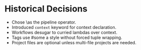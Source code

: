 # Historical Decisions

- Chose \as the pipeline operator.
- Introduced `context` keyword for context declaration.
- Workflows desugar to curried lambdas over context.
- Tags use #some a style without forced tuple wrapping.
- Project files are optional unless multi-file projects are needed.